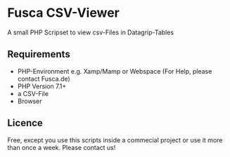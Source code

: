 # Fusca CSV-Viewer
A small PHP Scripset to view csv-Files in Datagrip-Tables


## Requirements

* PHP-Environment e.g. Xamp/Mamp or Webspace (For Help, please contact Fusca.de)
* PHP Version 7.1+
* a CSV-File
* Browser

## Licence

Free, except you use this scripts inside a commecial project or use it more than once a week. Please contact us!
